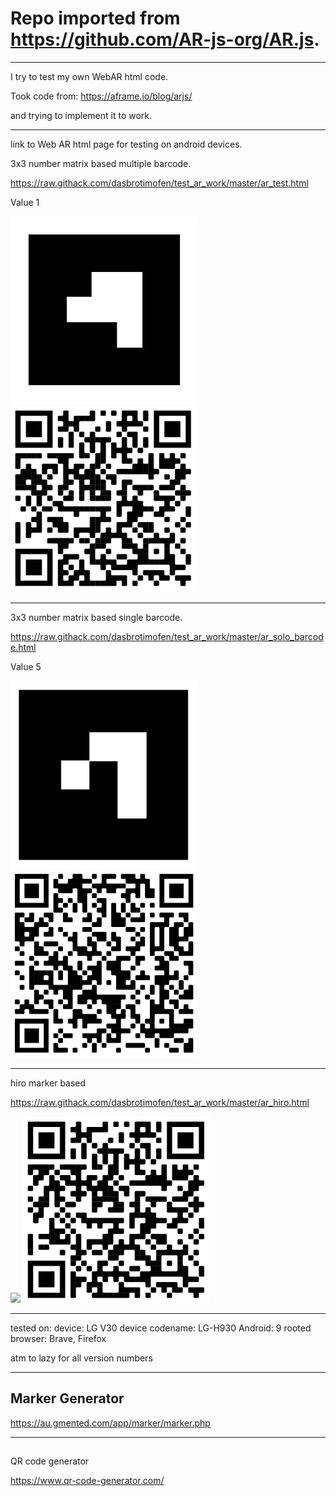 # Repo imported from https://github.com/AR-js-org/AR.js.

---

I try to test my own WebAR html code.

Took code from:
https://aframe.io/blog/arjs/

and trying to implement it to work.

---

link to Web AR html page for testing on android devices.

3x3 number matrix based multiple barcode.

https://raw.githack.com/dasbrotimofen/test_ar_work/master/ar_test.html

Value 1

<p float="left">
<img src="https://github.com/dasbrotimofen/test_ar_work/blob/master/markers/1_border.png" width="300" />
<img src="https://github.com/dasbrotimofen/test_ar_work/blob/master/qr_codes_direct/multi_object_qr.png" width="300" />
</p>

---

3x3 number matrix based single barcode.

https://raw.githack.com/dasbrotimofen/test_ar_work/master/ar_solo_barcode.html

Value 5

<p float="left">
<img src="https://github.com/dasbrotimofen/test_ar_work/blob/master/markers/5_border.png" width="300" />
<img src="https://github.com/dasbrotimofen/test_ar_work/blob/master/qr_codes_direct/solo_object_qr.png" width="300" />
</p>



---

hiro marker based

https://raw.githack.com/dasbrotimofen/test_ar_work/master/ar_hiro.html

<p float="left">
<img src="https://github.com/dasbrotimofen/test_ar_work/blob/master/markers/markers/hiro.png" width="300" /> <img src="https://github.com/dasbrotimofen/test_ar_work/blob/master/qr_codes_direct/hiro_qr.png" width="300" />
</p>


---



tested on: 
device: LG V30
device codename: LG-H930
Android: 9 
rooted
browser: Brave, Firefox

atm to lazy for all version numbers

---

## Marker Generator
https://au.gmented.com/app/marker/marker.php

---

##
QR code generator 

https://www.qr-code-generator.com/
